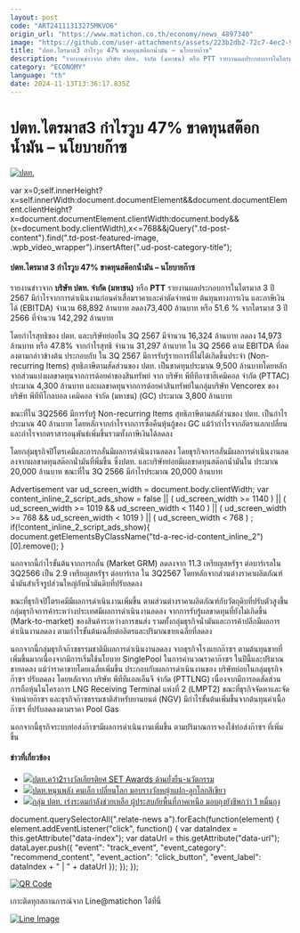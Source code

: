 ```yaml
---
layout: post
code: "ART24111313275MKVO6"
origin_url: "https://www.matichon.co.th/economy/news_4897340"
image: "https://github.com/user-attachments/assets/223b2db2-72c7-4ec2-97a7-9783cee57547"
title: "ปตท.ไตรมาส3 กำไรวูบ 47% ขาดทุนสต๊อกน้ำมัน – นโยบายก๊าซ"
description: "รายงานข่าวจาก บริษัท ปตท. จำกัด (มหาชน) หรือ PTT รายงานผลประกอบการในไตรมาส 3 ปี 2567 มีกำไรจากการดำเนินงานก่อนค่าเสื่อมราคาและค่าตัดจำหน่าย ต้นทุนทางการเงิน"
category: "ECONOMY"
language: "th"
date: 2024-11-13T13:36:17.835Z
---
```


# ปตท.ไตรมาส3 กำไรวูบ 47% ขาดทุนสต๊อกน้ำมัน – นโยบายก๊าซ

[![ปตท.](https://www.matichon.co.th/wp-content/uploads/2024/11/ptt1.jpg "ptt1")](https://www.matichon.co.th/wp-content/uploads/2024/11/ptt1.jpg)

var x=0;self.innerHeight?x=self.innerWidth:document.documentElement&&document.documentElement.clientHeight?x=document.documentElement.clientWidth:document.body&&(x=document.body.clientWidth),x<=768&&jQuery(".td-post-content").find(".td-post-featured-image, .wpb\_video\_wrapper").insertAfter(".ud-post-category-title");

#### **ปตท.ไตรมาส 3 กำไรวูบ 47% ขาดทุนสต๊อกน้ำมัน – นโยบายก๊าซ**

รายงานข่าวจาก **บริษัท ปตท. จำกัด (มหาชน)** หรือ **PTT** รายงานผลประกอบการในไตรมาส 3 ปี 2567 มีกำไรจากการดำเนินงานก่อนค่าเสื่อมราคาและค่าตัดจำหน่าย ต้นทุนทางการเงิน และภาษีเงินได้ (EBITDA) จำนวน 68,892 ล้านบาท ลดลง73,400 ล้านบาท หรือ 51.6 % จากไตรมาส 3 ปี 2566 ที่จำนวน 142,292 ล้านบาท

โดยกำไรสุทธิของ ปตท. และบริษัทย่อยใน 3Q 2567 มีจำนวน 16,324 ล้านบาท ลดลง 14,973 ล้านบาท หรือ 47.8% จากกำไรสุทธิ จำนวน 31,297 ล้านบาท ใน 3Q 2566 ตาม EBITDA ที่ลดลงตามกล่าวข้างต้น ประกอบกับ ใน 3Q 2567 มีการรับรู้รายการที่ไม่ได้เกิดขึ้นประจำ (Non-recurring Items) สุทธิภาษีตามสัดส่วนของ ปตท. เป็นขาดทุนประมาณ 9,500 ล้านบาทโดยหลัก จากส่วนแบ่งผลขาดทุนจากการด้อยค่าของสินทรัพย์ จาก บริษัท พีทีทีอาซาฮีเคมิคอล จำกัด (PTTAC) ประมาณ 4,300 ล้านบาท และผลขาดทุนจากการด้อยค่าสินทรัพย์ในกลุ่มบริษัท Vencorex ของ บริษัท พีทีทีโกลบอล เคมิคอล จำกัด (มหาชน) (GC) ประมาณ 3,800 ล้านบาท

ขณะที่ใน 3Q2566 มีการรับรู้ Non-recurring Items สุทธิภาษีตามสดัส่วนของ ปตท. เป็นกำไรประมาณ 40 ล้านบาท โดยหลักจากกำไรจากการซื้อคืนหุ้นกู้ของ GC แม้ว้ากำไรจากอัตราแลกเปลี่ยนและกำไรจากตราสารอนุพันธ์เพิ่มขึ้นรวมทั้งภาษีเงินได้ลดลง

โดยกลุ่มธุรกิจปิโตรเคมีและการกลั่นมีผลการดำนินงานลดลง โดยธุรกิจการกลั่นมีผลการดำเนินงานลดลงจากผลขาดทุนสต๊อกน้ำมันที่พิ่มขึ้น ซึ่งปตท. และบริษัทย่อยมีผลขาดทุนสต๊อกน้ำมันใน ประมาณ 20,000 ล้านบาท ขณะที่ใน 3Q 2566 มีกำไรประมาณ 20,000 ล้านบาท

Advertisement var ud\_screen\_width = document.body.clientWidth; var content\_inline\_2\_script\_ads\_show = false || ( ud\_screen\_width >= 1140 ) || ( ud\_screen\_width >= 1019 && ud\_screen\_width < 1140 ) || ( ud\_screen\_width >= 768 && ud\_screen\_width < 1019 ) || ( ud\_screen\_width < 768 ) ; if(!content\_inline\_2\_script\_ads\_show){ document.getElementsByClassName("td-a-rec-id-content\_inline\_2")\[0\].remove(); }

นอกจากนี้กำไรขั้นต้นจากการกลั่น (Market GRM) ลดลงจาก 11.3 เหรียญสหรัฐฯ ต่อบาร์เรลใน 3Q2566 เป็น 2.9 เหรียญสหรัฐฯ ต่อบาร์เรล ใน 3Q2567 โดยหลักจากส่วนต่างราคาผลิตภัณฑ์น้ำมันสำเร็จรูปส่วนใหญ่กับน้ำมันดิบที่ปรับลดลง

ขณะที่ธุรกิจปิโตรเคมีมีผลการดำเนินงานเพิ่มขึ้น ตามส่วนต่างราคาผลิตภัณฑ์กับวัตถุดิบที่ปรับตัวสูงขึ้น กลุ่มธุรกิจการค้าระหว่างประเทศมีผลการดำเนินงานลดลง จากการรับรู้ผลขาดทุนที่ยังไม่เกิดขึ้น (Mark-to-market) ของสินค้าระหว่างการขนส่ง รวมทั้งกลุ่มธุรกิจน้ำมันและการค้าปลีกมีผลการดำเนินงานลดลง ตามกำไรขั้นต้นเฉลี่ยต่อลิตรและปริมาณขายเฉลี่ยที่ลดลง

นอกจากนี้กลุ่มธุรกิจก๊าซธรรมชาติมีผลการดำเนินงานลดลง จากธุรกิจโรงแยกก๊าซฯ ตามต้นทุนขายที่เพิ่มขึ้นมากเนื่องจากมีการเริ่มใช้นโยบาย SinglePool ในการคำนวณราคาก๊าซฯ ในปีนี้และปริมาณขายลดลง แม้ว่าราคาขายโดยเฉลี่ยเพิ่มขึ้น ประกอบกับผลการดำเนินงานของ บริษัทย่อยในกลุ่มธุรกิจก๊าซฯ ปรับลดลง โดยหลักจาก บริษัท พีทีทีแอลเอ็นจี จำกัด (PTTLNG) เนื่องจากมีการลดสัดส่วนการถือหุ้นในโครงการ LNG Receiving Terminal แห่งที่ 2 (LMPT2) ขณะที่ธุรกิจจัดหาและจัดจำหน่ายก๊าซฯ และธุรกิจก๊าซธรรมชาติสำหรับยานยนต์ (NGV) มีกำไรขั้นต้นเพิ่มขึ้นจากต้นทุนค่าเนื้อก๊าซฯ ที่ปรับลดลงตามราคา Pool Gas

นอกจากนี้ธุรกิจระบบท่อส่งก๊าซฯมีผลการดำเนินงานเพิ่มขึ้น ตามปริมาณการจองใช้ท่อส่งก๊าซฯ ที่เพิ่มขึ้น

#### ข่าวที่เกี่ยวข้อง

*   [![](https://www.matichon.co.th/wp-content/uploads/2024/11/scoop1.jpg)ปตท.คว้า2รางวัลเกียรติยศ SET Awards ด้านยั่งยืน-นวัตกรรม](https://www.matichon.co.th/economy/news_4887679)
*   [![](https://www.matichon.co.th/wp-content/uploads/2024/09/scoop-1.jpg)ปตท.หนุนพลัง คนเล็ก เปลี่ยนโลก มอบรางวัลหญ้าแฝก-ลูกโลกสีเขียว](https://www.matichon.co.th/economy/news_4793731)
*   [![](https://www.matichon.co.th/wp-content/uploads/2024/08/22-21.png)กลุ่ม ปตท. เร่งระดมกำลังช่วยเหลือ ผู้ประสบภัยพื้นที่ภาคเหนือ มอบถุงยังชีพกว่า 1 หมื่นถุง](https://www.matichon.co.th/economy/news_4756095)

document.querySelectorAll(".relate-news a").forEach(function(element) { element.addEventListener("click", function() { var dataIndex = this.getAttribute("data-index"); var dataUrl = this.getAttribute("data-url"); dataLayer.push({ "event": "track\_event", "event\_category": "recommend\_content", "event\_action": "click\_button", "event\_label": dataIndex + " | " + dataUrl }); }); });

[![QR Code](https://www.matichon.co.th/wp-content/uploads/2023/07/wob1371z.jpg)](https://lin.ee/ht0nDxX)

เกาะติดทุกสถานการณ์จาก Line@matichon ได้ที่นี่

[![Line Image](https://www.matichon.co.th/wp-content/uploads/2023/07/th.png)](https://lin.ee/ht0nDxX)